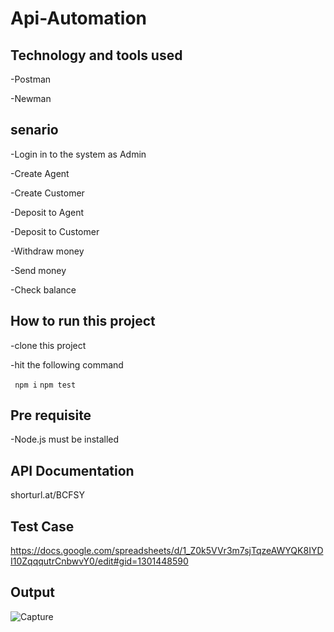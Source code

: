 # Api-Automation

## Technology and tools used

-Postman

-Newman

## senario
  -Login in to the system as Admin
  
  -Create Agent
  
  -Create Customer
  
  -Deposit to Agent
  
  -Deposit to Customer
  
  -Withdraw money
  
  -Send money
  
  -Check balance
  
## How to run this project

  -clone this project
  
  -hit the following command
  
  ``` npm i```
  ``` npm test ```
  
## Pre requisite

 -Node.js must be installed
 
## API Documentation
 shorturl.at/BCFSY
 
## Test Case
https://docs.google.com/spreadsheets/d/1_Z0k5VVr3m7sjTqzeAWYQK8IYDI10ZqqqutrCnbwvY0/edit#gid=1301448590

## Output

![Capture](https://user-images.githubusercontent.com/52061402/194730531-91b4ba1c-e990-4032-8b92-053a30192299.JPG)




 
